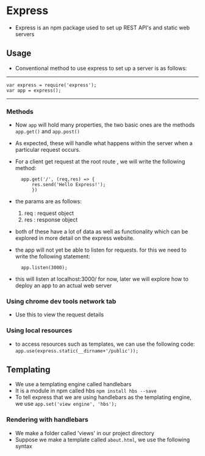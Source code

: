 # Express

- Express is an npm package used to set up REST API's and static web servers

## Usage
- Conventional method to use express to set up a server is as follows:

---

	var express = require('express');
	var app = express();

---

### Methods
- Now `app` will hold many properties, the two basic ones are the methods `app.get()` and `app.post()`
- As expected, these will handle what happens within the server when a particular request occurs.
- For a client get request at the root route , we will write the following method:

		app.get('/', (req,res) => {
			res.send('Hello Express!');
			})
- the params are as follows:
	1. req : request object
	2. res : response object
- both of these have a lot of data as well as functionality which can be explored in more detail on the express website.

- the app will not yet be able to listen for requests. for this we need to write the following statement:

		app.listen(3000);
- this will listen at localhost:3000/ for now, later we will explore how to deploy an app to an actual web server


### Using chrome dev tools network tab
- Use this to view the request details

### Using local resources
- to access resources such as templates, we can use the following code:
	`app.use(express.static(__dirname+'/public'));`

## Templating
- We use a templating engine called handlebars
- It is a module in npm called hbs
`npm install hbs --save`
- To tell express that we are using handlebars as the templating engine, we use
	`app.set('view engine', 'hbs');`

### Rendering with handlebars
- We make a folder called 'views' in our project directory
- Suppose we make a template called `about.html`, we use the following syntax
